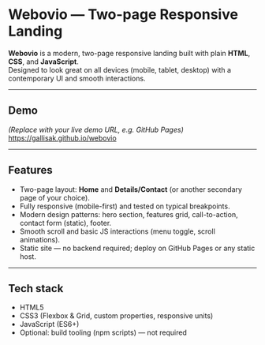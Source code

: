 # Webovio — Two-page Responsive Landing

**Webovio** is a modern, two-page responsive landing built with plain **HTML**, **CSS**, and **JavaScript**.  
Designed to look great on all devices (mobile, tablet, desktop) with a contemporary UI and smooth interactions.

---

## Demo
*(Replace with your live demo URL, e.g. GitHub Pages)*  
https://gallisak.github.io/webovio

---

## Features
- Two-page layout: **Home** and **Details/Contact** (or another secondary page of your choice).  
- Fully responsive (mobile-first) and tested on typical breakpoints.  
- Modern design patterns: hero section, features grid, call-to-action, contact form (static), footer.  
- Smooth scroll and basic JS interactions (menu toggle, scroll animations).  
- Static site — no backend required; deploy on GitHub Pages or any static host.

---

## Tech stack
- HTML5  
- CSS3 (Flexbox & Grid, custom properties, responsive units)  
- JavaScript (ES6+)  
- Optional: build tooling (npm scripts) — not required  